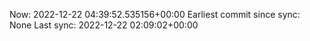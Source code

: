 Now: 2022-12-22 04:39:52.535156+00:00 Earliest commit since sync: None Last sync: 2022-12-22 02:09:02+00:00
